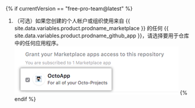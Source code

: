 {% if currentVersion == "free-pro-team@latest" %}
1. （可选）如果您创建的个人帐户或组织使用来自 {{ site.data.variables.product.prodname_marketplace }} 的任何 {{ site.data.variables.product.prodname_github_app }}，请选择要用于仓库中的任何应用程序。 ![帐户中来自 {{ site.data.variables.product.prodname_marketplace }} 的 {{ site.data.variables.product.prodname_github_app }} 列表和授予权限选项](/assets/images/help/repository/create-repository-choose-marketplace-apps.png)
{% endif %}
